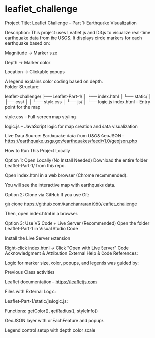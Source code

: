 # leaflet_challenge
 Project Title:
Leaflet Challenge – Part 1: Earthquake Visualization

 Description:
This project uses Leaflet.js and D3.js to visualize real-time earthquake data from the USGS. It displays circle markers for each earthquake based on:

Magnitude → Marker size

Depth → Marker color

Location → Clickable popups

A legend explains color coding based on depth.  
 Folder Structure:


leaflet-challenge/
├── Leaflet-Part-1/
│   ├── index.html
│   └── static/
│       ├── css/
│       │   └── style.css
│       └── js/
│           └── logic.js
index.html – Entry point for the map

style.css – Full-screen map styling

logic.js – JavaScript logic for map creation and data visualization

 Live Data Source:
Earthquake data from USGS GeoJSON :
https://earthquake.usgs.gov/earthquakes/feed/v1.0/geojson.php

 How to Run This Project Locally  

 Option 1: Open Locally (No Install Needed)
Download the entire folder Leaflet-Part-1/ from this repo.

Open index.html in a web browser (Chrome recommended).

You will see the interactive map with earthquake data.

 Option 2: Clone via GitHub
If you use Git:

git clone https://github.com/kanchanratan1980/leaflet_challenge  

Then, open index.html in a browser.  

 Option 3: Use VS Code + Live Server (Recommended)
Open the folder Leaflet-Part-1 in Visual Studio Code

Install the Live Server extension

Right-click index.html → Click "Open with Live Server"
 Code Acknowledgment & Attribution
External Help & Code References:

Logic for marker size, color, popups, and legends was guided by:

Previous Class activities 

Leaflet documentation – https://leafletjs.com


Files with External Logic:

Leaflet-Part-1/static/js/logic.js:

Functions: getColor(), getRadius(), styleInfo()

GeoJSON layer with onEachFeature and popups

Legend control setup with depth color scale

 
